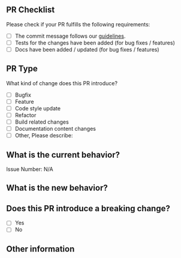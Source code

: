 ## PR Checklist

Please check if your PR fulfills the following requirements:

- [ ] The commit message follows our [guidelines](https://github.com/fengyuanchen/compressorjs/blob/master/.github/CONTRIBUTING.md#commit-message-guidelines).
- [ ] Tests for the changes have been added (for bug fixes / features)
- [ ] Docs have been added / updated (for bug fixes / features)

## PR Type

What kind of change does this PR introduce?

<!-- Please check the one that applies to this PR using "x". -->

- [ ] Bugfix
- [ ] Feature
- [ ] Code style update
- [ ] Refactor
- [ ] Build related changes
- [ ] Documentation content changes
- [ ] Other, Please describe:

## What is the current behavior?

<!-- Please describe the current behavior that you are modifying, or link to a relevant issue. -->

Issue Number: N/A

## What is the new behavior?

<!-- Describe what the new behavior would be. -->

## Does this PR introduce a breaking change?

- [ ] Yes
- [ ] No

<!-- If this PR contains a breaking change, please describe the impact and migration path for existing applications below. -->

## Other information
